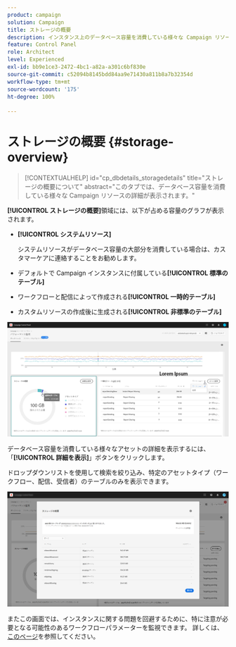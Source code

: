 ```yaml
---
product: campaign
solution: Campaign
title: ストレージの概要
description: インスタンス上のデータベース容量を消費している様々な Campaign リソースをコントロールパネルで監視する方法を説明します。
feature: Control Panel
role: Architect
level: Experienced
exl-id: bb9e1ce3-2472-4bc1-a82a-a301c6bf830e
source-git-commit: c52094b8145bdd84aa9e71430a811b8a7b32354d
workflow-type: tm+mt
source-wordcount: '175'
ht-degree: 100%

---
```


# ストレージの概要 {#storage-overview}

>[!CONTEXTUALHELP]
>id="cp_dbdetails_storagedetails"
>title="ストレージの概要について"
>abstract="このタブでは、データベース容量を消費している様々な Campaign リソースの詳細が表示されます。"

**[!UICONTROL ストレージの概要]**&#x200B;領域には、以下が占める容量のグラフが表示されます。

* **[!UICONTROL システムリソース]**

  システムリソースがデータベース容量の大部分を消費している場合は、カスタマーケアに連絡することをお勧めします。

* デフォルトで Campaign インスタンスに付属している&#x200B;**[!UICONTROL 標準のテーブル]**
* ワークフローと配信によって作成される&#x200B;**[!UICONTROL 一時的テーブル]**
* カスタムリソースの作成後に生成される&#x200B;**[!UICONTROL 非標準のテーブル]**

![](assets/database-storage-overview.png)

データベース容量を消費している様々なアセットの詳細を表示するには、「**[!UICONTROL 詳細を表示]**」ボタンをクリックします。

ドロップダウンリストを使用して検索を絞り込み、特定のアセットタイプ（ワークフロー、配信、受信者）のテーブルのみを表示できます。

![](assets/database-storage-details.png)

またこの画面では、インスタンスに関する問題を回避するために、特に注意が必要となる可能性のあるワークフローパラメーターを監視できます。 詳しくは、[このページ](workflow-monitoring.md)を参照してください。
